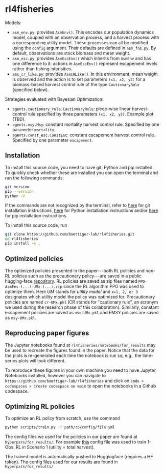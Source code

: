 # rl4fisheries

Models:

- `asm_env.py`: provides `AsmEnv()`. This encodes our population dynamics model, coupled with an observation process, and a harvest process with a corresponding utility model. These processes can all be modified using the `config` argument. Their defaults are defined in `asm_fns.py`. By default, observations are stock biomass and mean weight.
- `asm_esc.py`: provides `AsmEscEnv()` which inherits from `AsmEnv` and has one difference to it: actions in `AsmEscEnv()` represent escapement levels rather than fishing intensities. 
- `ams_cr_like.py`: provides `AsmCRLike()`. In this environment, mean weight is observed and the action is to set parameters `(x1, x2, y2)` for a biomass-based harvest control rule of the type `CautionaryRule` (specified below).

Strategies evaluated with Bayesian Optimization: 

- `agents.cautionary_rule.CautionaryRule`: piece-wise linear harvest-control rule specified by three parameters `(x1, x2, y2)`. Example plot (TBD).
- `agents.msy.Msy`: constant mortality harvest control rule. Specified by one parameter `mortality`.
- `agents.const_esc.ConstEsc`: constant escapement harvest control rule. Specified by one parameter `escapement`.

## Installation

To install this source code, you need to have git, Python and pip installed.
To quickly check whether these are installed you can open the terminal and run the following commands:
```bash
git version
pip --version
python -V
```
If the commands are not recognized by the terminal, refer to
[here](https://github.com/git-guides/install-git)
for git installation instructions,
[here](https://realpython.com/installing-python/) 
for Python installation instructions and/or
[here](https://pip.pypa.io/en/stable/installation/)
for pip installation instructions.

To install this source code, run
```bash
git clone https://github.com/boettiger-lab/rl4fisheries.git
cd rl4fisheries
pip install -e .
```

## Optimized policies

The optimized policies presented in the paper---both RL policies and non-RL policies such as the precautionary policy---are saved in a public hugging-face 
[repository](https://huggingface.co/boettiger-lab/rl4eco/tree/main/sb3/rl4fisheries/results).
RL policies are saved as zip files named ```PPO-AsmEnv-(...)-UMx-(...).zip``` since the RL algorithm PPO was used to optimize them.
Here *UM* stands for *utility model* and `x=1, 2, or 3` designates which utility model the policy was optimized for.
Precautionary policies are named `cr-UMx.pkl` (CR stands for "cautionary rule", an acronym we used during the research phase of this collaboration).
Similarly, constant escapement policies are saved as `esc-UMx.pkl` and FMSY policies are saved as `msy-UMx.pkl`.

## Reproducing paper figures

The Jupyter notebooks found at `rl4fisheries/notebooks/for_results` may be used to recreate the figures found in the paper. 
Notice that the data for the plots is re-generated each time the notebook is run so, e.g., the time-series plots will look different.

To reproduce these figures in your own machine you need to have Jupyter Notebooks installed, however you can navigate to 
```https://github.com/boettiger-lab/rl4fisheries```
and click on `code > codespaces > Create codespace on main` to open the notebooks in a Github codespace.

## Optimizing RL policies

To optimize an RL policy from scratch, use the command
```bash
python scripts/train.py -f path/to/config/file.yml
```
The config files we used for the policies in our paper are found at `hyperpars/for_results/`.
For example 
[this](https://github.com/boettiger-lab/rl4fisheries/blob/main/hyperpars/for_results/ppo_biomass_UM1.yml) 
config file was used to train 1-Obs. RL in Scenario 1 (utility = total harvest).

The trained model is automatically pushed to Huggingface (requires a HF token). 
The config files used for our results are found in `hyperpars/for_results/`

